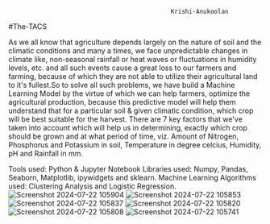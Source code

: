 
                                                 Krishi-Anukoolan

#The-TACS

As we all know that agriculture depends largely on the nature of soil and the climatic conditions and many a times, we face unpredictable changes in climate like, non-seasonal rainfall or heat waves or fluctuations in humidity levels, etc. and all such events cause a great loss to our farmers and farming, because of which they are not able to utilize their agricultural land to it's fullest.So to solve all such problems, we have build a Machine Learning Model by the virtue of which we can help farmers, optimize the agricultural production, because this predictive model will help them understand that for a particular soil & given climatic condition, which crop will be best suitable for the harvest.
There are 7 key factors that we've taken into account which will help us in determining, exactly which crop should be grown and at what period of time, viz. Amount of Nitrogen, Phosphorus and Potassium in soil, Temperature in degree celcius, Humidity, pH and Rainfall in mm.

Tools used: Python & Jupyter Notebook Libraries used: Numpy, Pandas, Seaborn, Matplotlib, ipywidgets and sklearn. Machine Learning Algorithms used: Clustering Analysis and Logistic Regression.
![Screenshot 2024-07-22 105904](https://github.com/user-attachments/assets/41e347fb-f083-4e6c-aaf7-5704eea98f16)
![Screenshot 2024-07-22 105853](https://github.com/user-attachments/assets/632ff01e-0613-4240-99bc-86c96fed698d)
![Screenshot 2024-07-22 105837](https://github.com/user-attachments/assets/dfdb31b3-d314-43dd-a98d-38d2ed66cbc0)
![Screenshot 2024-07-22 105820](https://github.com/user-attachments/assets/ea2deb06-1459-4b9d-a740-394e84a8acd7)
![Screenshot 2024-07-22 105808](https://github.com/user-attachments/assets/8e243553-9a5f-43c2-bd41-5d87731570bc)
![Screenshot 2024-07-22 105741](https://github.com/user-attachments/assets/23f6e52f-8044-43c1-9866-077cce34e060)
